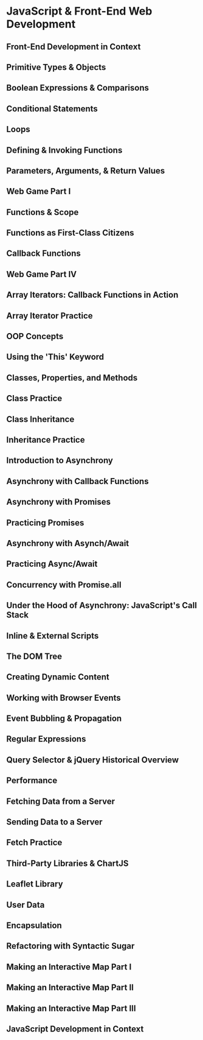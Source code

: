 # JavaScript & Front-End Web Development

## Front-End Development in Context

## Primitive Types & Objects

## Boolean Expressions & Comparisons

## Conditional Statements

## Loops

## Defining & Invoking Functions

## Parameters, Arguments, & Return Values

## Web Game Part I

## Functions & Scope

## Functions as First-Class Citizens

## Callback Functions

## Web Game Part IV

## Array Iterators: Callback Functions in Action

## Array Iterator Practice

## OOP Concepts

## Using the 'This' Keyword

## Classes, Properties, and Methods

## Class Practice

## Class Inheritance

## Inheritance Practice

## Introduction to Asynchrony

## Asynchrony with Callback Functions

## Asynchrony with Promises

## Practicing Promises

## Asynchrony with Asynch/Await

## Practicing Async/Await

## Concurrency with Promise.all

## Under the Hood of Asynchrony: JavaScript's Call Stack

## Inline & External Scripts

## The DOM Tree

## Creating Dynamic Content

## Working with Browser Events

## Event Bubbling & Propagation

## Regular Expressions

## Query Selector & jQuery Historical Overview

## Performance

## Fetching Data from a Server

## Sending Data to a Server

## Fetch Practice

## Third-Party Libraries & ChartJS

## Leaflet Library

## User Data

## Encapsulation

## Refactoring with Syntactic Sugar

## Making an Interactive Map Part I

## Making an Interactive Map Part II

## Making an Interactive Map Part III

## JavaScript Development in Context
